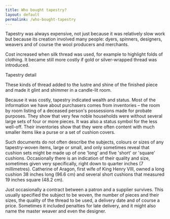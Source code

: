 ```yaml
---
title: Who bought tapestry?
layout: default
permalink: /who-bought-tapestry
---
```


Tapestry was always expensive, not just because it was relatively slow work but because its creation involved many people: dyers, spinners, designers, weavers and of course the wool producers and merchants.

Cost increased when silk thread was used, for example to highlight folds of clothing. It became still more costly if gold or silver-wrapped thread was introduced.

Tapestry detail

These kinds of thread added to the lustre and shine of the finished piece and made it glint and shimmer in a candle-lit room.

Because it was costly, tapestry indicated wealth and status. Most of the information we have about purchasers comes from inventories – the room by room listing of a deceased person's possessions made for probate purposes. They show that very few noble households were without several large sets of four or more pieces. It was also a status symbol for the less well-off. Their inventories show that they were often content with much smaller items like a purse or a set of cushion covers.

Such documents do not often describe the subjects, colours or sizes of any tapestry-woven items, large or small, and only sometimes reveal that cushion sets might be made up of one 'long' and five 'short' or 'square' cushions. Occasionally there is an indication of their quality and size, sometimes given very specifically, right down to quarter inches (7 millimetres). Catherine of Aragon, first wife of King Henry VIII, owned a long cushion 38 inches long (96.6 cm) and several short cushions that measured 19 inches square (48.2 cm).

Just occasionally a contract between a patron and a supplier survives. This usually specified the subject to be woven, the number of pieces and their sizes, the quality of the thread to be used, a delivery date and of course a price. Sometimes it included penalties for late delivery, and it might also name the master weaver and even the designer.
